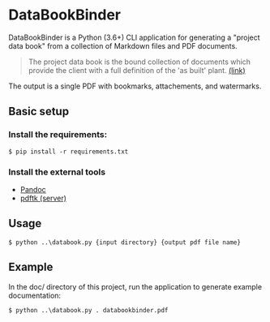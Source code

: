 # DataBookBinder

DataBookBinder is a Python (3.6+) CLI application for generating a "project data book" from a collection of Markdown files and PDF documents.

> The project data book is the bound collection of documents which provide the client with a full definition of the 'as built' plant. [(link)](https://books.google.ca/books?id=1ad4NZEz8d8C&lpg=PA116&dq=project%20%22data%20book%22&pg=PA116#v=onepage&q=%22data%20book%22&f=false)

The output is a single PDF with bookmarks, attachements, and watermarks.

## Basic setup

### Install the requirements:
```
$ pip install -r requirements.txt
```

### Install the external tools

* [Pandoc](https://github.com/jgm/pandoc/releases)
* [pdftk (server)](https://www.pdflabs.com/tools/pdftk-the-pdf-toolkit/pdftk_server-2.02-win-setup.exe)


## Usage

```
$ python ..\databook.py {input directory} {output pdf file name}
```

## Example

In the doc/ directory of this project, run the application to generate example documentation:
```
$ python ..\databook.py . databookbinder.pdf
```

